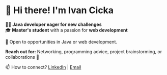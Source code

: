 # 👋 Hi there! I'm Ivan Cicka

👨‍💻 **Java developer eager for new challenges**  
🎓 **Master's student** with a passion for **web development**    

💼 Open to opportunities in Java or web development.  

**Reach out for:** Networking, programming advice, project brainstorming, or collaborations 🚀

📫 How to connect? [LinkedIn](www.linkedin.com/in/ivan-cicka) | [Email](mailto:ivan.cicka.ic@example.com)
